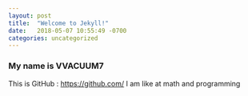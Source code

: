 ```yaml
---
layout: post
title:  "Welcome to Jekyll!"
date:   2018-05-07 10:55:49 -0700
categories: uncategorized
---
```


### My name is VVACUUM7 ##

This is GitHub :  https://github.com/
I am like at math and programming
